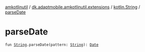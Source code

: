 [amkotlinutil](../../index.md) / [dk.adaptmobile.amkotlinutil.extensions](../index.md) / [kotlin.String](index.md) / [parseDate](parse-date.md)

# parseDate

`fun `[`String`](https://kotlinlang.org/api/latest/jvm/stdlib/kotlin/-string/index.html)`.parseDate(pattern: `[`String`](https://kotlinlang.org/api/latest/jvm/stdlib/kotlin/-string/index.html)`): `[`Date`](https://developer.android.com/reference/java/util/Date.html)